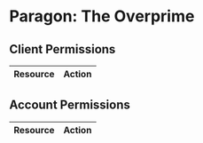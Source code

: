 # Paragon: The Overprime


## Client Permissions
| Resource | Action |
| - | - |

## Account Permissions
| Resource | Action |
| - | - |

